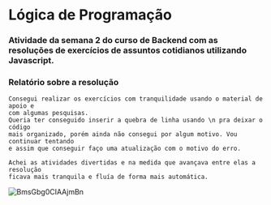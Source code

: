 # Lógica de Programação

### Atividade da semana 2 do curso de Backend com as resoluções de exercícios de assuntos cotidianos utilizando Javascript.

### Relatório sobre a resolução
    Consegui realizar os exercícios com tranquilidade usando o material de apoio e
    com algumas pesquisas.
    Queria ter conseguido inserir a quebra de linha usando \n pra deixar o código
    mais organizado, porém ainda não consegui por algum motivo. Vou continuar tentando
    e assim que conseguir faço uma atualização com o motivo do erro.
    
    Achei as atividades divertidas e na medida que avançava entre elas a resolução 
    ficava mais tranquila e fluía de forma mais automática.
    
![BmsGbg0CIAAjmBn](https://user-images.githubusercontent.com/97319856/161406981-1ec88808-4319-47f1-a4fb-b696b4376282.jpg)

